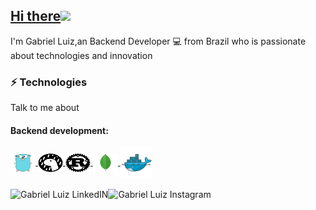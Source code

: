 <a href="">

## Hi there<img src="https://github.com/TheDudeThatCode/TheDudeThatCode/blob/master/Assets/Hi.gif" width="29px"> 

</a>

I'm Gabriel Luiz,an Backend Developer 💻  from Brazil who is passionate about technologies and innovation



### ⚡ Technologies

Talk to me about



#### Backend development: 

<div style="display: inline_block">
  
<a href="https://go.dev/">
  <img align="center" alt="GabrielLuiz-Golang" height="30" width="40" src="https://raw.githubusercontent.com/devicons/devicon/master/icons/go/go-original.svg">
  </a>
  
 <a href="https://deno.com/">
  <img align="center" alt="GabrielLuiz-Deno" height="30" width="40" src="https://raw.githubusercontent.com/devicons/devicon/master/icons/denojs/denojs-original.svg">
 </a>
  
  <a href="https://www.rust-lang.org/pt-BR/">
  <img align="center" alt="GabrielLuiz-Rust" height="30" width="40" src="https://raw.githubusercontent.com/devicons/devicon/master/icons/rust/rust-original.svg">
  </a>   

  
  <a href="https://www.mongodb.com/">
  <img align="center" alt="GabrielLuiz-MongoDB" height="30" width="40" src="https://raw.githubusercontent.com/devicons/devicon/master/icons/mongodb/mongodb-original.svg">
  </a>

  <a href="https://www.docker.com/">
    <img align="center" alt="GabrielLuiz-Docker" height="50" width="50" src="https://raw.githubusercontent.com/devicons/devicon/master/icons/docker/docker-original.svg">
  </a>
  
    
</div>


<br>
<div>
  

</div>










<a href="https://www.linkedin.com/in/gabriel-luiz-devbackend">
  <img align="left" alt="Gabriel Luiz LinkedIN"  src="https://img.shields.io/badge/LinkedIn-0077B5?style=for-the-badge&logo=linkedin&logoColor=white"/>
</a>

<a href="https://www.instagram.com/gabriel_luiz.dev/">
  <img align="left" alt="Gabriel Luiz Instagram"  src="https://img.shields.io/badge/Instagram-E4405F?style=for-the-badge&logo=instagram&logoColor=white"/>
</a>



